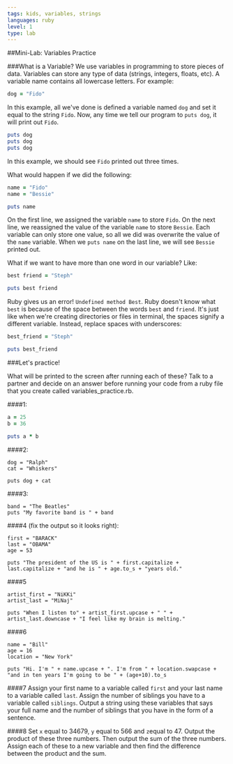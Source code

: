```yaml
---
tags: kids, variables, strings
languages: ruby
level: 1
type: lab
---
```


##Mini-Lab: Variables Practice


###What is a Variable?
We use variables in programming to store pieces of data. Variables can store any type of data (strings, integers, floats, etc). A variable name contains all lowercase letters. For example:

```ruby
dog = "Fido"
```

In this example, all we've done is defined a variable named `dog` and set it equal to the string `Fido`. Now, any time we tell our program to `puts dog`, it will print out `Fido`.

```ruby
puts dog
puts dog
puts dog
```

In this example, we should see `Fido` printed out three times.

What would happen if we did the following:

```ruby
name = "Fido"
name = "Bessie"

puts name
```

On the first line, we assigned the variable `name` to store `Fido`. On the next line, we reassigned the value of the variable `name` to store `Bessie`. Each variable can only store one value, so all we did was overwrite the value of the `name` variable. When we `puts name` on the last line, we will see `Bessie` printed out.

What if we want to have more than one word in our variable? Like:

```ruby
best friend = "Steph"

puts best friend
```

Ruby gives us an error! `Undefined method Best`. Ruby doesn't know what `best` is because of the space between the words `best` and `friend`. It's just like when we're creating directories or files in terminal, the spaces signify a different variable. Instead, replace spaces with underscores:

```ruby
best_friend = "Steph"

puts best_friend
```

###Let's practice!

 
What will be printed to the screen after running each of these? Talk to a partner and decide on an answer before running your code from a ruby file that you create called variables_practice.rb.

####1:
```ruby
a = 25
b = 36

puts a * b
```

####2:
```
dog = "Ralph"
cat = "Whiskers"

puts dog + cat
```

####3:
```
band = "The Beatles"
puts "My favorite band is " + band 
```

####4 (fix the output so it looks right):
```
first = "BARACK"
last = "OBAMA"
age = 53

puts "The president of the US is " + first.capitalize + last.capitalize + "and he is " + age.to_s + "years old."
```

####5
```
artist_first = "NiKKi"
artist_last = "MiNaj"

puts "When I listen to" + artist_first.upcase + " " + artist_last.downcase + "I feel like my brain is melting."
```

####6
```
name = "Bill"
age = 16
location = "New York"

puts "Hi. I'm " + name.upcase + ". I'm from " + location.swapcase + "and in ten years I'm going to be " + (age+10).to_s
```

####7
Assign your first name to a variable called `first` and your last name to a variable called `last`. Assign the number of siblings you have to a variable called `siblings`. Output a string using these variables that says your full name and the number of siblings that you have in the form of a sentence.

####8
Set `x` equal to 34679, `y` equal to 566 and `z`equal to 47. Output the product of these three numbers. Then output the sum of the three numbers. Assign each of these to a new variable and then find the difference between the product and the sum.
